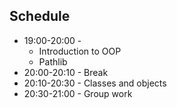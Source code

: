 ## Schedule


* 19:00-20:00 - 
    * Introduction to OOP
    * Pathlib
* 20:00-20:10 - Break
* 20:10-20:30 - Classes and objects
* 20:30-21:00 - Group work

